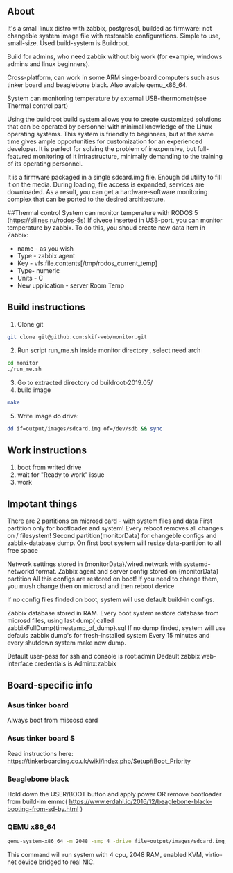 ## About

It's a small linux distro with zabbix, postgresql, builded as firmware: not changeble system image file with restorable configurations. Simple to use, small-size.
Used build-system is Buildroot.

Build for admins, who need zabbix without big work (for example, windows admins and linux beginners).

Cross-platform, can work in some ARM singe-board computers such asus tinker board and beaglebone black. Also avaible qemu_x86_64.

System can monitoring temperature by external USB-thermometr(see Thermal control part)

Using the buildroot build system allows you to create customized solutions that can be operated by personnel with minimal knowledge of the Linux operating systems. This system is friendly to beginners, but at the same time gives ample opportunities for customization for an experienced developer. It is perfect for solving the problem of inexpensive, but full-featured monitoring of it infrastructure, minimally demanding to the training of its operating personnel.

It is a firmware packaged in a single sdcard.img file. Enough dd utility to fill it on the media.
During loading, file access is expanded, services are downloaded. As a result, you can get a hardware-software monitoring complex that can be ported to the desired architecture.

##Thermal control
System can monitor temperature with RODOS 5 (https://silines.ru/rodos-5s)
If divece inserted in USB-port, you can monitor temperature by zabbix. To do this, you shoud create new data item in Zabbix:

- name - as you wish
- Type - zabbix  agent
- Key - vfs.file.contents[/tmp/rodos_current_temp]
- Type- numeric
- Units - C
- New upplication - server Room Temp

## Build instructions
1. Clone git
```bash
git clone git@github.com:skif-web/monitor.git
```
2. Run script run_me.sh inside monitor directory , select need arch
```bash
cd monitor
./run_me.sh
```
3. Go to extracted directory
cd buildroot-2019.05/
4. build image
```bash
make 
```
5. Write image do drive:
```bash
dd if=output/images/sdcard.img of=/dev/sdb && sync
```
## Work instructions
1. boot from writed drive
0. wait for "Ready to work" issue
3. work

## Impotant things
There are 2 partitions on microsd card - with system files and data 
First partition only for bootloader and system!
Every reboot removes all changes on / filesystem!
Second partition(monitorData) for changeble configs and zabbix-database dump.
On first boot system will resize data-partition to all free space

Network settings stored in {monitorData}/wired.network with systemd-networkd format.
Zabbix agent and server config stored on {monitorData} partition
All this configs are  restored on boot! If you need to change them, you mush change then on microsd and then reboot device

If no config files finded on boot, system will use default build-in configs. 

Zabbix database stored in RAM. Every boot system restore database from microsd files, using last dump( called zabbixFullDump{timestamp_of_dump}.sql
If no dump finded, system will use defauls zabbix dump's for fresh-installed system
Every 15 minutes and every shutdown system make new dump.

Default user-pass for ssh and console is root:admin
Dedault zabbix web-interface credentials is Adminx:zabbix


## Board-specific info

### Asus tinker board
Always boot from miscosd card

### Asus tinker board S
Read instructions here: https://tinkerboarding.co.uk/wiki/index.php/Setup#Boot_Priority

### Beaglebone black
Hold down the USER/BOOT button and apply power 
OR 
remove bootloader from build-im emmc( https://www.erdahl.io/2016/12/beaglebone-black-booting-from-sd-by.html )

### QEMU x86_64
```bash
qemu-system-x86_64 -m 2048 -smp 4 -drive file=output/images/sdcard.img,if=virtio,format=raw --enable-kvm -nic bridge,br=bridge0,model=virtio
```
This command will run system with 4 cpu, 2048 RAM, enabled KVM, virtio-net device bridged to real NIC.